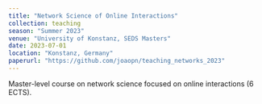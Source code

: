 ```yaml
---
title: "Network Science of Online Interactions"
collection: teaching
season: "Summer 2023"
venue: "University of Konstanz, SEDS Masters"
date: 2023-07-01
location: "Konstanz, Germany"
paperurl: "https://github.com/joaopn/teaching_networks_2023"
---
```


Master-level course on network science focused on online interactions (6 ECTS).